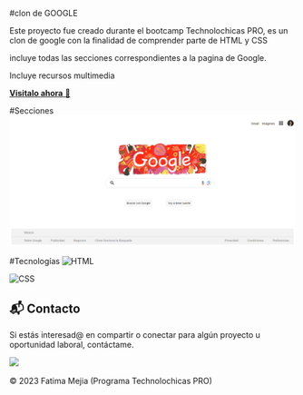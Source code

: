 #clon de GOOGLE 

Este proyecto fue creado durante el bootcamp Technolochicas PRO, es un clon de google con la finalidad de comprender parte de HTML y CSS

incluye todas las secciones correspondientes a la pagina de Google. 

Incluye recursos multimedia 

<a href="" target="_blank">**Visitalo ahora** 🚀</a>

#Secciones 
![Alt text](image-1.png)

#Tecnologías 
![HTML](https://img.shields.io/badge/html5%20-%23E34F26.svg?&style=for-the-badge&logo=html5&logoColor=white)

![CSS](https://img.shields.io/badge/css3%20-%231572B6.svg?&style=for-the-badge&logo=css3&logoColor=white)

## 📬 Contacto

Si estás interesad@ en compartir o conectar para algún proyecto u oportunidad laboral, contáctame.

<a href="www.linkedin.com/in/fatima-mejia-garcia-2bb21b294"><img src="https://www.felberpr.com/wp-content/uploads/linkedin-logo.png" width="30"></img></a>

© 2023 Fatima Mejia  (Programa Technolochicas PRO)